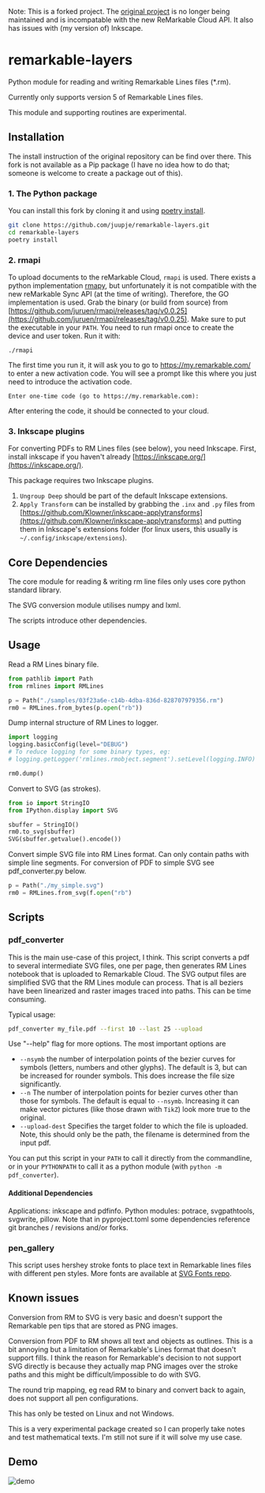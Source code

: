Note: This is a forked project. The [original project](https://github.com/bsdz/remarkable-layers) is no longer being maintained and is incompatable with the new ReMarkable Cloud API. It also has issues with (my version of) Inkscape.

# remarkable-layers

Python module for reading and writing Remarkable Lines files (*.rm).

Currently only supports version 5 of Remarkable Lines files.

This module and supporting routines are experimental.

## Installation

The install instruction of the original repository can be find over there.
This fork is not available as a Pip package (I have no idea how to do that; someone is welcome to create a package out of this).

### 1. The Python package
You can install this fork by cloning it and using [poetry install](https://python-poetry.org/docs/cli/#install).
```bash
git clone https://github.com/juupje/remarkable-layers.git
cd remarkable-layers
poetry install
```

### 2. rmapi
To upload documents to the reMarkable Cloud, `rmapi` is used. There exists a python implementation [rmapy](https://github.com/subutux/rmapy), but unfortunately it is not compatible with the new reMarkable Sync API (at the time of writing). Therefore, the GO implementation is used. Grab the binary (or build from source) from [https://github.com/juruen/rmapi/releases/tag/v0.0.25](https://github.com/juruen/rmapi/releases/tag/v0.0.25).
Make sure to put the executable in your `PATH`.
You need to run rmapi once to create the device and user token. Run it with:

`./rmapi`

The first time you run it, it will ask you to go to https://my.remarkable.com/ to enter a new activation code. You will see a prompt like this where you just need to introduce the activation code.

`Enter one-time code (go to https://my.remarkable.com):`

After entering the code, it should be connected to your cloud.

### 3. Inkscape plugins
For converting PDFs to RM Lines files (see below), you need Inkscape.
First, install inkscape if you haven't already [https://inkscape.org/](https://inkscape.org/).

This package requires two Inkscape plugins.
1. `Ungroup Deep` should be part of the default Inkscape extensions.
2. `Apply Transform` can be installed by grabbing the `.inx` and `.py` files from [https://github.com/Klowner/inkscape-applytransforms](https://github.com/Klowner/inkscape-applytransforms) and putting them in Inkscape's extensions folder (for linux users, this usually is `~/.config/inkscape/extensions`).

## Core Dependencies

The core module for reading & writing rm line files only uses core python standard library.

The SVG conversion module utilises numpy and lxml.

The scripts introduce other dependencies.

## Usage

Read a RM Lines binary file.

```python
from pathlib import Path
from rmlines import RMLines

p = Path("./samples/03f23a6e-c14b-4dba-836d-828707979356.rm")
rm0 = RMLines.from_bytes(p.open("rb"))
```

Dump internal structure of RM Lines to logger.

```python
import logging
logging.basicConfig(level="DEBUG")
# To reduce logging for some binary types, eg:
# logging.getLogger('rmlines.rmobject.segment').setLevel(logging.INFO)

rm0.dump()
```

Convert to SVG (as strokes).

```python
from io import StringIO
from IPython.display import SVG

sbuffer = StringIO()
rm0.to_svg(sbuffer)
SVG(sbuffer.getvalue().encode())
```

Convert simple SVG file into RM Lines format. Can only contain paths with simple line segments. For conversion of PDF to simple SVG see pdf_converter.py below.

```python
p = Path("./my_simple.svg")
rm0 = RMLines.from_svg(f.open("rb")
```

## Scripts

### pdf_converter
This is the main use-case of this project, I think.
This script converts a pdf to several intermediate SVG files, one per page, then generates RM Lines notebook that is uploaded to Remarkable Cloud. The SVG output files are simplified SVG that the RM Lines module can process. That is all beziers have been linearized and raster images traced into paths. This can be time consuming.

Typical usage:

```bash
pdf_converter my_file.pdf --first 10 --last 25 --upload
```

Use "--help" flag for more options. The most important options are 
- `--nsymb` the number of interpolation points of the bezier curves for symbols (letters, numbers and other glyphs). The default is 3, but can be increased for rounder symbols. This does increase the file size significantly.
- `--n` The number of interpolation points for bezier curves other than those for symbols. The default is equal to `--nsymb`. Increasing it can make vector pictures (like those drawn with `TikZ`) look more true to the original.
- `--upload-dest` Specifies the target folder to which the file is uploaded. Note, this should only be the path, the filename is determined from the input pdf.

You can put this script in your `PATH` to call it directly from the commandline, or in your `PYTHONPATH` to call it as a python module (with `python -m pdf_converter`).

#### Additional Dependencies

Applications: inkscape and pdfinfo. 
Python modules: potrace, svgpathtools, svgwrite, pillow. Note that in pyproject.toml some dependencies reference git branches / revisions and/or forks.

### pen_gallery

This script uses hershey stroke fonts to place text in Remarkable lines files with different pen styles. More fonts are available at [SVG Fonts repo](ttps://gitlab.com/oskay/svg-fonts).

## Known issues

Conversion from RM to SVG is very basic and doesn't support the Remarkable pen tips that are stored as PNG images.

Conversion from PDF to RM shows all text and objects as outlines. This is a bit annoying but a limitation of Remarkable's Lines format that doesn't support fills. I think the reason for Remarkable's decision to not support SVG directly is because they actually map PNG images over the stroke paths and this might be difficult/impossible to do with SVG.

The round trip mapping, eg read RM to binary and convert back to again, does not support all pen configurations.

This has only be tested on Linux and not Windows.

This is a very experimental package created so I can properly take notes and test mathematical texts. I'm still not sure if it will solve my use case.

## Demo

![demo](pdf_to_rm_format.gif "Demo")


